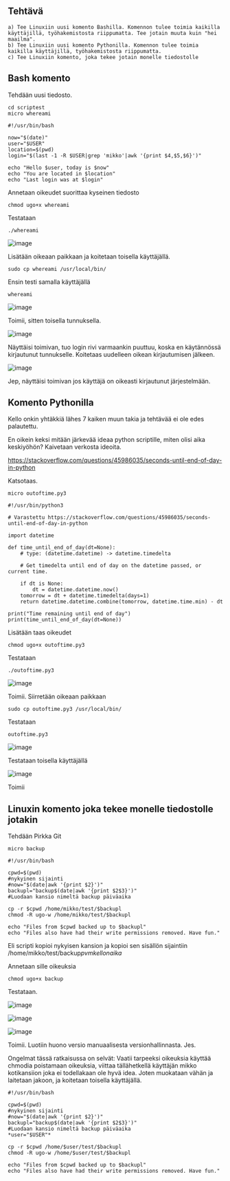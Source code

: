 

## Tehtävä 
 
    a) Tee Linuxiin uusi komento Bashilla. Komennon tulee toimia kaikilla käyttäjillä, työhakemistosta riippumatta. Tee jotain muuta kuin "hei maailma".
    b) Tee Linuxiin uusi komento Pythonilla. Komennon tulee toimia kaikilla käyttäjillä, työhakemistosta riippumatta.
    c) Tee Linuxiin komento, joka tekee jotain monelle tiedostolle
    
## Bash komento

Tehdään uusi tiedosto.

    cd scriptest
    micro whereami
```
#!/usr/bin/bash

now="$(date)"
user="$USER"
location=$(pwd)
login="$(last -1 -R $USER|grep 'mikko'|awk '{print $4,$5,$6}')"

echo "Hello $user, today is $now"
echo "You are located in $location"
echo "Last login was at $login"
```

Annetaan oikeudet suorittaa kyseinen tiedosto

    chmod ugo+x whereami
				
Testataan

    ./whereami

![image](https://user-images.githubusercontent.com/122888695/224752971-c0d08319-4e3a-4a2a-904d-b9d52d47a342.png)

Lisätään oikeaan paikkaan ja koitetaan toisella käyttäjällä.

    sudo cp whereami /usr/local/bin/
    
Ensin testi samalla käyttäjällä
    
    whereami
    
![image](https://user-images.githubusercontent.com/122888695/224753461-5149a3e4-f5f2-4a28-97bb-4cd38bac011d.png)

Toimii, sitten toisella tunnuksella.

![image](https://user-images.githubusercontent.com/122888695/224754784-a0ecec06-f4fe-44aa-98f5-6c6acb55c70d.png)

Näyttäisi toimivan, tuo login rivi varmaankin puuttuu, koska en käytännössä kirjautunut tunnukselle. Koitetaas uudelleen oikean kirjautumisen jälkeen.

![image](https://user-images.githubusercontent.com/122888695/224755136-4c88f9cf-4eec-4fa4-9723-3be7f81581d0.png)

Jep, näyttäisi toimivan jos käyttäjä on oikeasti kirjautunut järjestelmään.

## Komento Pythonilla

Kello onkin yhtäkkiä lähes 7 kaiken muun takia ja tehtävää ei ole edes palautettu.

En oikein keksi mitään järkevää ideaa python scriptille, miten olisi aika keskiyöhön? Kaivetaan verkosta ideoita.

https://stackoverflow.com/questions/45986035/seconds-until-end-of-day-in-python

Katsotaas.

    micro outoftime.py3
    
```
#!/usr/bin/python3

# Varastettu https://stackoverflow.com/questions/45986035/seconds-until-end-of-day-in-python

import datetime

def time_until_end_of_day(dt=None):
    # type: (datetime.datetime) -> datetime.timedelta
    
    # Get timedelta until end of day on the datetime passed, or current time.
    
    if dt is None:
        dt = datetime.datetime.now()
    tomorrow = dt + datetime.timedelta(days=1)
    return datetime.datetime.combine(tomorrow, datetime.time.min) - dt 
    
print("Time remaining until end of day")
print(time_until_end_of_day(dt=None))
```

Lisätään taas oikeudet

    chmod ugo+x outoftime.py3
    
Testataan

    ./outoftime.py3
    
![image](https://user-images.githubusercontent.com/122888695/224772073-d7e39d4c-689e-4029-8b07-5d732bfb57cb.png)


Toimii. Siirretään oikeaan paikkaan

    sudo cp outoftime.py3 /usr/local/bin/
    
Testataan

    outoftime.py3
    
![image](https://user-images.githubusercontent.com/122888695/224771975-7dc4fb26-5aa7-46d7-91a3-a191eb1e5c7c.png)

Testataan toisella käyttäjällä

![image](https://user-images.githubusercontent.com/122888695/224772188-eaa2be05-425b-4832-9bb6-c9607b9507e4.png)

Toimii

## Linuxin komento joka tekee monelle tiedostolle jotakin

Tehdään Pirkka Git

    micro backup
    
```
#!/usr/bin/bash

cpwd=$(pwd)
#nykyinen sijainti
#now="$(date|awk '{print $2}')"
backupl="backup$(date|awk '{print $2$3}')"
#Luodaan kansio nimeltä backup päiväaika

cp -r $cpwd /home/mikko/test/$backupl
chmod -R ugo-w /home/mikko/test/$backupl

echo "Files from $cpwd backed up to $backupl"
echo "Files also have had their write permissions removed. Have fun."
```

Eli scripti kopioi nykyisen kansion ja kopioi sen sisällön sijaintiin /home/mikko/test/backup*pvmkellonaika*

Annetaan sille oikeuksia

    chmod ugo+x backup
    
Testataan.

![image](https://user-images.githubusercontent.com/122888695/224798973-f3de7a48-c675-4e8c-89c7-38dc1d1072a6.png)

![image](https://user-images.githubusercontent.com/122888695/224799064-d29df20a-942b-472e-b7a4-0195a4baaa31.png)

![image](https://user-images.githubusercontent.com/122888695/224799530-79c02c36-f379-44a8-b020-9b361fdf2411.png)

Toimii. Luotiin huono versio manuaalisesta versionhallinnasta. Jes.

Ongelmat tässä ratkaisussa on selvät: Vaatii tarpeeksi oikeuksia käyttää chmodia poistamaan oikeuksia, viittaa tällähetkellä käyttäjän mikko kotikansiion joka ei todellakaan ole hyvä idea. Joten muokataan vähän ja laitetaan jakoon, ja koitetaan toisella käyttäjällä.

```
#!/usr/bin/bash

cpwd=$(pwd)
#nykyinen sijainti
#now="$(date|awk '{print $2}')"
backupl="backup$(date|awk '{print $2$3}')"
#Luodaan kansio nimeltä backup päiväaika
*user="$USER"*

cp -r $cpwd /home/$user/test/$backupl
chmod -R ugo-w /home/$user/test/$backupl

echo "Files from $cpwd backed up to $backupl"
echo "Files also have had their write permissions removed. Have fun."

```
